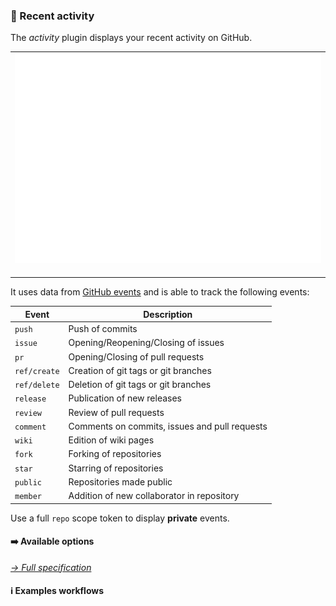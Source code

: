 ### 📰 Recent activity

The *activity* plugin displays your recent activity on GitHub.

<table>
  <td align="center">
    <img src="https://github.com/lowlighter/lowlighter/blob/master/metrics.plugin.activity.svg">
    <img width="900" height="1" alt="">
  </td>
</table>

It uses data from [GitHub events](https://docs.github.com/en/free-pro-team@latest/developers/webhooks-and-events/github-event-types) and is able to track the following events:

| Event        | Description                                     |
| ------------ | ----------------------------------------------- |
| `push`       | Push of commits                                 |
| `issue`      | Opening/Reopening/Closing of issues             |
| `pr`         | Opening/Closing of pull requests                |
| `ref/create` | Creation of git tags or git branches            |
| `ref/delete` | Deletion of git tags or git branches            |
| `release`    | Publication of new releases                     |
| `review`     | Review of pull requests                         |
| `comment`    | Comments on commits, issues and pull requests   |
| `wiki`       | Edition of wiki pages                           |
| `fork`       | Forking of repositories                         |
| `star`       | Starring of repositories                        |
| `public`     | Repositories made public                        |
| `member`     | Addition of new collaborator in repository      |

Use a full `repo` scope token to display **private** events.

#### ➡️ Available options

<!--options-->
<!--/options-->

*[→ Full specification](metadata.yml)*

#### ℹ️ Examples workflows

<!--examples-->
<!--/examples-->